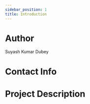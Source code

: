 ```yaml
---
sidebar_position: 1
title: Introduction
---
```



# Author
Suyash Kumar Dubey

# Contact Info
<!-- - [Email](mailto:) -->
<!-- - [Linked In]() -->
<!-- - [GitHub]() -->

# Project Description

